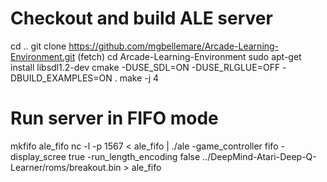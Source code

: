 # Checkout and build ALE server

cd ..
git clone https://github.com/mgbellemare/Arcade-Learning-Environment.git (fetch)
cd Arcade-Learning-Environment
sudo apt-get install libsdl1.2-dev
cmake -DUSE_SDL=ON -DUSE_RLGLUE=OFF -DBUILD_EXAMPLES=ON .
make -j 4

# Run server in FIFO mode
mkfifo ale_fifo
nc -l -p 1567 < ale_fifo | ./ale -game_controller fifo -display_scree true -run_length_encoding false ../DeepMind-Atari-Deep-Q-Learner/roms/breakout.bin > ale_fifo
